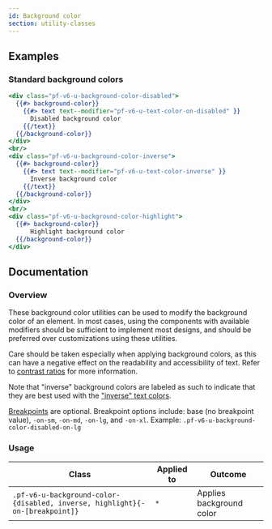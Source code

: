 ```yaml
---
id: Background color
section: utility-classes
---
```


## Examples

### Standard background colors

```hbs
<div class="pf-v6-u-background-color-disabled">
  {{#> background-color}}
    {{#> text text--modifier="pf-v6-u-text-color-on-disabled" }}
      Disabled background color
    {{/text}}
  {{/background-color}}
</div>
<br/>
<div class="pf-v6-u-background-color-inverse">
  {{#> background-color}}
    {{#> text text--modifier="pf-v6-u-text-color-inverse" }}
      Inverse background color
    {{/text}}
  {{/background-color}}
</div>
<br/>
<div class="pf-v6-u-background-color-highlight">
  {{#> background-color}}
      Highlight background color
  {{/background-color}}
</div>
```

## Documentation

### Overview

These background color utilities can be used to modify the background color of an element. In most cases, using the components with available modifiers should be sufficient to implement most designs, and should be preferred over customizations using these utilities.

Care should be taken especially when applying background colors, as this can have a negative effect on the readability and accessibility of text. Refer to [contrast ratios](/design-foundations/colors#contrast-ratios) for more information.

Note that "inverse" background colors are labeled as such to indicate that they are best used with the ["inverse" text colors](/utility-classes/text#inverse-colors).

[Breakpoints](/tokens/all-patternfly-tokens) are optional. Breakpoint options include: base (no breakpoint value), `-on-sm`, `-on-md`, `-on-lg`, and `-on-xl`. Example: `.pf-v6-u-background-color-disabled-on-lg`

### Usage

| Class                             | Applied to | Outcome                            |
| --------------------------------- | ---------- | ---------------------------------- |
| `.pf-v6-u-background-color-{disabled, inverse, highlight}{-on-[breakpoint]}`                | `*`        | Applies background color |
